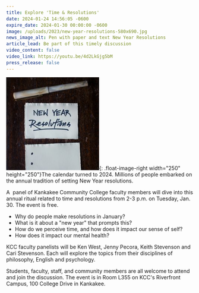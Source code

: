 ```yaml
---
title: Explore 'Time & Resolutions'
date: 2024-01-24 14:56:05 -0600
expire_date: 2024-01-30 00:00:00 -0600
image: /uploads/2023/new-year-resolutions-580x690.jpg
news_image_alt: Pen with paper and text New Year Resolutions
article_lead: Be part of this timely discussion
video_content: false
video_link: https://youtu.be/4d2LkGjg5bM
press_release: false
---
```

![](/uploads/2023/new-year-resolutions250x250.jpg){: .float-image-right width="250" height="250"}The calendar turned to 2024. Millions of people embarked on the annual tradition of setting New Year resolutions.

A&nbsp; panel of Kankakee Community College faculty members will dive into this annual ritual related to time and resolutions from 2-3 p.m. on Tuesday, Jan. 30. The event is free.

* Why do people make resolutions in January?
* What is it about a "new year" that prompts this?
* How do we perceive time, and how does it impact our sense of self?
* How does it impact our mental health?

KCC faculty panelists will be Ken West, Jenny Pecora, Keith Stevenson and Cari Stevenson. Each will explore the topics from their disciplines of philosophy, English and psychology.

Students, faculty, staff, and community members are all welcome to attend and join the discussion. The event is in Room L355 on KCC's Riverfront Campus, 100 College Drive in Kankakee.